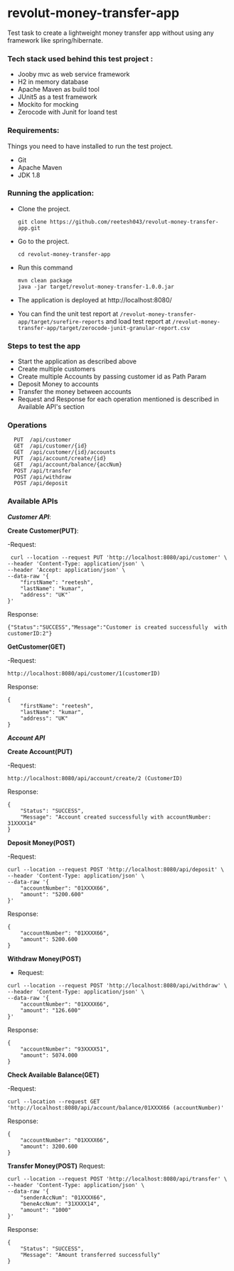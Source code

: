 # revolut-money-transfer-app

Test task  to create a lightweight money transfer app without using any framework like spring/hibernate.

### Tech stack used behind this test project :
* Jooby mvc as web service framework
* H2 in memory database 
* Apache Maven as build tool
* JUnit5 as a test framework
* Mockito for mocking
* Zerocode with Junit for loand test

### Requirements: ###
Things you need to have installed to run the test project. 

 - Git
 - Apache Maven
 - JDK 1.8

### Running the application: ###

 - Clone the project.

    ```
    git clone https://github.com/reetesh043/revolut-money-transfer-app.git
    ```
    
 - Go to the project.
    ```
    cd revolut-money-transfer-app
    ```
- Run this command
	 
   ``` 
   mvn clean package
   java -jar target/revolut-money-transfer-1.0.0.jar
   ```
   
- The application is deployed at http://localhost:8080/
- You can find the unit test  report at `/revolut-money-transfer-app/target/surefire-reports` and load test report at `/revolut-money-transfer-app/target/zerocode-junit-granular-report.csv`

### Steps to test the app
- Start the application as described above
- Create multiple customers
- Create multiple Accounts by passing customer id as Path Param
- Deposit Money to accounts
- Transfer the money between accounts
- Request and Response for each operation mentioned is described in Available API's section

### Operations

```
  PUT  /api/customer
  GET  /api/customer/{id}
  GET  /api/customer/{id}/accounts
  PUT  /api/account/create/{id}
  GET  /api/account/balance/{accNum}
  POST /api/transfer
  POST /api/withdraw
  POST /api/deposit
  ```
### Available APIs

***Customer API***: 

**Create Customer(PUT)**:

-Request:
```
 curl --location --request PUT 'http://localhost:8080/api/customer' \
--header 'Content-Type: application/json' \
--header 'Accept: application/json' \
--data-raw '{
	"firstName": "reetesh",
	"lastName": "kumar",
	"address": "UK"`
}'
```
Response:
```
{"Status":"SUCCESS","Message":"Customer is created successfully  with customerID:2"}
```
**GetCustomer(GET)**

-Request:
```
http://localhost:8080/api/customer/1(customerID)
```

Response:
```
{
    "firstName": "reetesh",
    "lastName": "kumar",
    "address": "UK"
}
```
***Account API***

**Create Account(PUT)**

-Request:

```
http://localhost:8080/api/account/create/2 (CustomerID)
```
Response:
```
{
    "Status": "SUCCESS",
    "Message": "Account created successfully with accountNumber: 31XXXX14"
}
```
**Deposit Money(POST)**

-Request:
```
curl --location --request POST 'http://localhost:8080/api/deposit' \
--header 'Content-Type: application/json' \
--data-raw '{
	"accountNumber": "01XXXX66",
	"amount": "5200.600"
}'
```
Response:
```
{
    "accountNumber": "01XXXX66",
    "amount": 5200.600
}
```
**Withdraw Money(POST)**

- Request:

```
curl --location --request POST 'http://localhost:8080/api/withdraw' \
--header 'Content-Type: application/json' \
--data-raw '{
	"accountNumber": "01XXXX66",
	"amount": "126.600"
}'
```
Response:

```
{
    "accountNumber": "93XXXX51",
    "amount": 5074.000
}
```
**Check Available Balance(GET)**

-Request:
```
curl --location --request GET 'http://localhost:8080/api/account/balance/01XXXX66 (accountNumber)'
```
Response:

```
{
    "accountNumber": "01XXXX66",
    "amount": 3200.600
}
```

**Transfer Money(POST)**
Request:
```
curl --location --request POST 'http://localhost:8080/api/transfer' \
--header 'Content-Type: application/json' \
--data-raw '{
    "senderAccNum": "01XXXX66",
    "beneAccNum": "31XXXX14",
    "amount": "1000"
}'
```

Response:
```
{
    "Status": "SUCCESS",
    "Message": "Amount transferred successfully"
}
```
